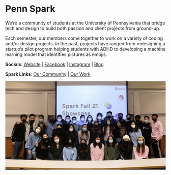 # Penn Spark

We’re a community of students at the University of Pennsylvania that bridge tech and design to build both passion and client projects from ground-up.

Each semester, our members come together to work on a variety of coding and/or design projects. In the past, projects have ranged from redesigning a startup’s pilot program helping students with ADHD to developing a machine learning model that identifies pictures as emojis.

**Socials**: [Website](https://pennspark.org) | [Facebook](https://facebook.com/pennspark) | [Instagram](https://instagram.com/pennspark) | [Blog](https://medium.com/@pennspark)

**Spark Links**: [Our Community](https://community.pennspark.org) | [Our Work](https://work.pennspark.org)

![spark-pic](spark-pic.jpg)

